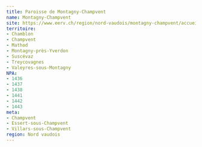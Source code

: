 ```yaml
---
title: Paroisse de Montagny-Champvent
name: Montagny-Champvent
site: https://www.eerv.ch/region/nord-vaudois/montagny-champvent/accueil
territoire:
- Chamblon
- Champvent
- Mathod
- Montagny-près-Yverdon
- Suscévaz
- Treycovagnes
- Valeyres-sous-Montagny
NPA:
- 1436
- 1437
- 1438
- 1441
- 1442
- 1443
meta:
- Champvent
- Essert-sous-Champvent
- Villars-sous-Champvent
region: Nord vaudois
---
```

